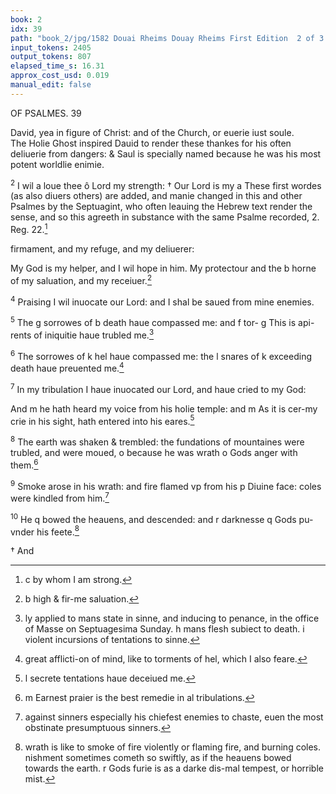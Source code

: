 ```yaml
---
book: 2
idx: 39
path: "book_2/jpg/1582 Douai Rheims Douay Rheims First Edition  2 of 3 1610 Old Testament.pdf-39.jpg"
input_tokens: 2405
output_tokens: 807
elapsed_time_s: 16.31
approx_cost_usd: 0.019
manual_edit: false
---
```

OF PSALMES. 39

<aside>David, yea in figure of Christ: and of the Church, or euerie iust soule.</aside>

<aside>The Holie Ghost inspired Dauid to render these thankes for his often deliuerie from dangers: & Saul is specially named because he was his most potent worldlie enimie.</aside>

<sup>2</sup> I wil a loue thee ô Lord my strength: † Our Lord is my a These first wordes (as also diuers others) are added, and manie changed in this and other Psalmes by the Septuagint, who often leauing the Hebrew text render the sense, and so this agreeth in substance with the same Psalme recorded, 2. Reg. 22.[^1]

firmament, and my refuge, and my deliuerer:

My God is my helper, and I wil hope in him. My protectour and the b horne of my saluation, and my receiuer.[^2]

<sup>4</sup> Praising I wil inuocate our Lord: and I shal be saued from mine enemies.

<sup>5</sup> The g sorrowes of b death haue compassed me: and f tor- g This is api-rents of iniquitie haue trubled me.[^3]

<sup>6</sup> The sorrowes of k hel haue compassed me: the l snares of k exceeding death haue preuented me.[^4]

<sup>7</sup> In my tribulation I haue inuocated our Lord, and haue cried to my God:

And m he hath heard my voice from his holie temple: and m As it is cer-my crie in his sight, hath entered into his eares.[^5]

<sup>8</sup> The earth was shaken & trembled: the fundations of mountaines were trubled, and were moued, o because he was wrath o Gods anger with them.[^6]

<sup>9</sup> Smoke arose in his wrath: and fire flamed vp from his p Diuine face: coles were kindled from him.[^7]

<sup>10</sup> He q bowed the heauens, and descended: and r darknesse q Gods pu-vnder his feete.[^8]

† And

[^1]: c by whom I am strong.
[^2]: b high & fir-me saluation.
[^3]: ly applied to mans state in sinne, and inducing to penance, in the office of Masse on Septuagesima Sunday. h mans flesh subiect to death. i violent incursions of tentations to sinne.
[^4]: great afflicti-on of mind, like to torments of hel, which I also feare.
[^5]: l secrete tentations haue deceiued me.
[^6]: m Earnest praier is the best remedie in al tribulations.
[^7]: against sinners especially his chiefest enemies to chaste, euen the most obstinate presumptuous sinners.
[^8]: wrath is like to smoke of fire violently or flaming fire, and burning coles.
nishment sometimes cometh so swiftly, as if the heauens bowed towards the earth. r Gods furie is as a darke dis-mal tempest, or horrible mist.